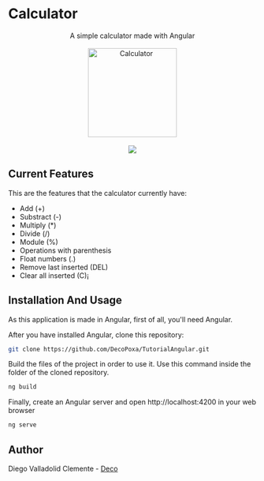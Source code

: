 # Calculator


<div align="center">
A simple calculator made with Angular
<br>
<br>
<img src="https://i.ibb.co/x8B9ZNB/Calculator.png" alt="Calculator" border="0" width=180>
<br>
<br>
<img src="https://img.shields.io/badge/Status-Basic%20Functionality-green"/>
</div>

## Current Features
This are the features that the calculator currently have:
- Add (+)
- Substract (-)
- Multiply (*)
- Divide (/)
- Module (%)
- Operations with parenthesis
- Float numbers (.)
- Remove last inserted (DEL)
- Clear all inserted (C)¡


## Installation And Usage

As this application is made in Angular, first of all, you'll need Angular.

After you have installed Angular, clone this repository:
```bash
git clone https://github.com/DecoPoxa/TutorialAngular.git
```
Build the files of the project in order to use it. Use this command inside the folder of the cloned repository.
```bash
ng build
```
Finally, create an Angular server and open http://localhost:4200 in your web browser
```Bash
ng serve
```


## Author

Diego Valladolid Clemente - [Deco](https://github.com/DecoPoxa)
